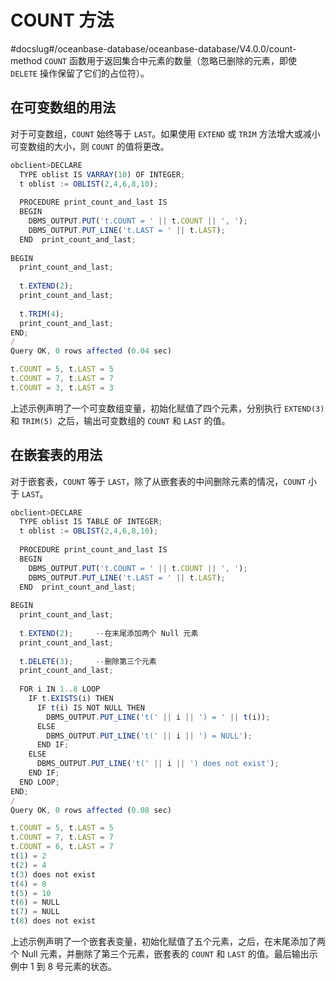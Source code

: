 COUNT 方法 
=============================
#docslug#/oceanbase-database/oceanbase-database/V4.0.0/count-method
`COUNT` 函数用于返回集合中元素的数量（忽略已删除的元素，即使 `DELETE` 操作保留了它们的占位符）。

在可变数组的用法 
-----------------

对于可变数组，`COUNT` 始终等于 `LAST`。如果使用 `EXTEND` 或 `TRIM` 方法增大或减小可变数组的大小，则 `COUNT` 的值将更改。

```javascript
obclient>DECLARE
  TYPE oblist IS VARRAY(10) OF INTEGER;
  t oblist := OBLIST(2,4,6,8,10);
 
  PROCEDURE print_count_and_last IS
  BEGIN
    DBMS_OUTPUT.PUT('t.COUNT = ' || t.COUNT || ', ');
    DBMS_OUTPUT.PUT_LINE('t.LAST = ' || t.LAST);
  END  print_count_and_last;
 
BEGIN
  print_count_and_last;
 
  t.EXTEND(2);
  print_count_and_last;
 
  t.TRIM(4);
  print_count_and_last;
END;
/
Query OK, 0 rows affected (0.04 sec)

t.COUNT = 5, t.LAST = 5
t.COUNT = 7, t.LAST = 7
t.COUNT = 3, t.LAST = 3
```



上述示例声明了一个可变数组变量，初始化赋值了四个元素，分别执行 `EXTEND(3)` 和 `TRIM(5) `之后，输出可变数组的 `COUNT` 和 `LAST` 的值。

在嵌套表的用法 
----------------

对于嵌套表，`COUNT` 等于 `LAST`，除了从嵌套表的中间删除元素的情况，`COUNT` 小于 `LAST`。

```javascript
obclient>DECLARE
  TYPE oblist IS TABLE OF INTEGER;
  t oblist := OBLIST(2,4,6,8,10);
 
  PROCEDURE print_count_and_last IS
  BEGIN
    DBMS_OUTPUT.PUT('t.COUNT = ' || t.COUNT || ', ');
    DBMS_OUTPUT.PUT_LINE('t.LAST = ' || t.LAST);
  END  print_count_and_last;
 
BEGIN
  print_count_and_last;
 
  t.EXTEND(2);     --在末尾添加两个 Null 元素
  print_count_and_last;
 
  t.DELETE(3);     --删除第三个元素
  print_count_and_last;
  
  FOR i IN 1..8 LOOP
    IF t.EXISTS(i) THEN
      IF t(i) IS NOT NULL THEN
        DBMS_OUTPUT.PUT_LINE('t(' || i || ') = ' || t(i));
      ELSE
        DBMS_OUTPUT.PUT_LINE('t(' || i || ') = NULL');
      END IF;
    ELSE
      DBMS_OUTPUT.PUT_LINE('t(' || i || ') does not exist');
    END IF;
  END LOOP;
END;
/
Query OK, 0 rows affected (0.08 sec)

t.COUNT = 5, t.LAST = 5
t.COUNT = 7, t.LAST = 7
t.COUNT = 6, t.LAST = 7
t(1) = 2
t(2) = 4
t(3) does not exist
t(4) = 8
t(5) = 10
t(6) = NULL
t(7) = NULL
t(8) does not exist
```



上述示例声明了一个嵌套表变量，初始化赋值了五个元素，之后，在末尾添加了两个 Null 元素，并删除了第三个元素，嵌套表的 `COUNT` 和 `LAST` 的值。最后输出示例中 1 到 8 号元素的状态。
